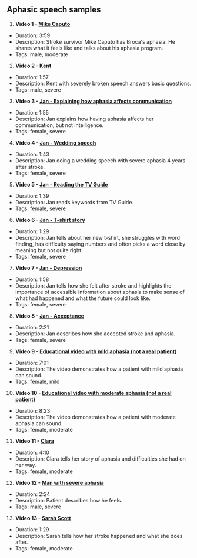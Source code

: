  ## Aphasic speech samples
 
1. **Video 1 - [Mike Caputo](https://youtu.be/JWC-cVQmEmY?si=lEXWfF0ZYRJXx0gx)**
- Duration: 3:59
- Description: Stroke survivor Mike Caputo has Broca's aphasia. He shares what it feels like and talks about his aphasia program. 
- Tags: male, moderate

2. **Video 2 - [Kent](https://youtu.be/RMa9BVpJkYQ?si=AgerMubSqEk2gX66)**
- Duration: 1:57
- Description: Kent with severely broken speech answers basic questions.
- Tags: male, severe

3. **Video 3 - [Jan - Explaining how aphasia affects communication](https://www.youtube.com/watch?v=j5g_W4DV1XU)**
- Duration: 1:55
- Description: Jan explains how having aphasia affects her communication, but not intelligence.
- Tags: female, severe

4. **Video 4 - [Jan - Wedding speech](https://youtu.be/8G5fxk6mOlo?si=--Y88ldwG2XxuBsy)**
- Duration: 1:43
- Description: Jan doing a wedding speech with severe aphasia 4 years after stroke.
- Tags: female, severe

5. **Video 5 - [Jan - Reading the TV Guide](https://youtu.be/6fmCOL3IoNE?si=uVxqisAMF_GzgUm0)**
- Duration: 1:39
- Description: Jan reads keywords from TV Guide.
- Tags: female, severe

6. **Video 6 - [Jan - T-shirt story](https://youtu.be/CWXf7Fw_VNI?si=jknB-sdQCKVbWFDc)**
- Duration: 1:29
- Description: Jan tells about her new t-shirt, she struggles with word finding, has difficulty saying numbers and often picks a word close by meaning but not quite right.
- Tags: female, severe

7. **Video 7 - [Jan - Depression](https://youtu.be/wrSyICY7jJ4?si=Hl1v5g7FZFE-mx01)**
- Duration: 1:58
- Description: Jan tells how she felt after stroke and highlights the importance of accessible information about aphasia to make sense of what had happened and what the future could look like.
- Tags: female, severe

8. **Video 8 - [Jan - Acceptance](https://youtu.be/jQLP1GJN9LI?si=nyv5Dp-Fj_P3Kf9E)**
- Duration: 2:21
- Description: Jan describes how she accepted stroke and aphasia.
- Tags: female, severe

9. **Video 9 - [Educational video with mild aphasia (not a real patient)](https://youtu.be/Cq1fqcF2WmA?si=ymZa5cUfqODFj70x)**
- Duration: 7:01
- Description: The video demonstrates how a patient with mild aphasia can sound.
- Tags: female, mild

10. **Video 10 - [Educational video with moderate aphasia (not a real patient)](https://youtu.be/5xZnKsrHSDc?si=DgynEvH1H_Jzs-6a)**
- Duration: 8:23
- Description: The video demonstrates how a patient with moderate aphasia can sound.
- Tags: female, moderate

11. **Video 11 - [Clara](https://youtu.be/2rh5vxLoN88?si=58vKRgv268YBlg6l)**
- Duration: 4:10
- Description: Clara tells her story of aphasia and difficulties she had on her way.
- Tags: female, moderate

12. **Video 12 - [Man with severe aphasia](https://youtu.be/f2IiMEbMnPM?si=1Z5LBS4ZU4XlEnUE)**
- Duration: 2:24
- Description: Patient describes how he feels.
- Tags: male, severe

13. **Video 13 - [Sarah Scott](https://youtu.be/IP8hkopObvs?si=WuSFfAu7u8Wxf6n_)**
- Duration: 1:29
- Description: Sarah tells how her stroke happened and what she does after.
- Tags: female, moderate
